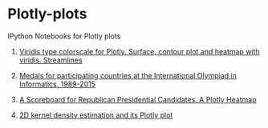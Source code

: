 # Plotly-plots
IPython Notebooks for Plotly plots


1. [Viridis type colorscale for Plotly. Surface, contour plot and heatmap with viridis. Streamlines](http://nbviewer.ipython.org/github/empet/Plotly-plots/blob/master/Viridis-colorscale.ipynb) 

2. [Medals for participating countries at the International Olympiad in Informatics, 1989-2015](http://nbviewer.ipython.org/github/empet/Plotly-plots/blob/master/IOI-Medals.ipynb)

3. [A Scoreboard for Republican Presidential Candidates. A Plotly Heatmap](http://nbviewer.ipython.org/github/empet/Plotly-plots/blob/master/Scoreboard-republican-candidates.ipynb)

4. [2D kernel density estimation and its Plotly plot](http://nbviewer.ipython.org/github/empet/Plotly-plots/blob/master/kdeplot-2d-Plotly.ipynb)
